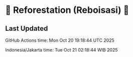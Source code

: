 
# 🌳 Reforestation (Reboisasi) 🌲

## Last Updated

GitHub Actions time: Mon Oct 20 19:18:44 UTC 2025

Indonesia/Jakarta time: Tue Oct 21 02:18:44 WIB 2025

